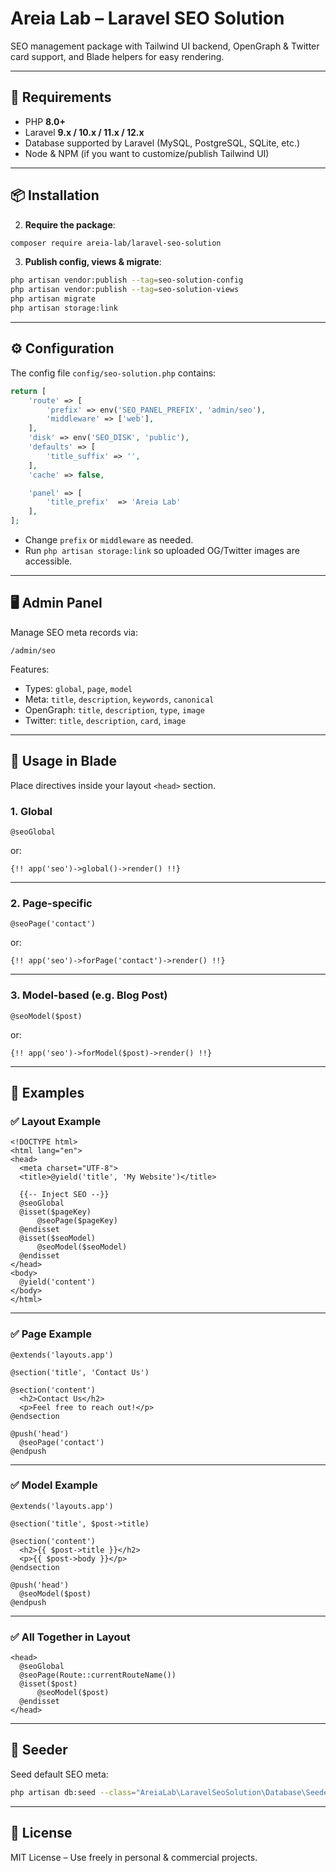 # Areia Lab – Laravel SEO Solution

SEO management package with Tailwind UI backend, OpenGraph & Twitter card support, and Blade helpers for easy rendering.

---

## 🚀 Requirements

- PHP **8.0+**
- Laravel **9.x / 10.x / 11.x / 12.x**
- Database supported by Laravel (MySQL, PostgreSQL, SQLite, etc.)
- Node & NPM (if you want to customize/publish Tailwind UI)

---

## 📦 Installation

2. **Require the package**:

```bash
composer require areia-lab/laravel-seo-solution
```

3. **Publish config, views & migrate**:

```bash
php artisan vendor:publish --tag=seo-solution-config
php artisan vendor:publish --tag=seo-solution-views
php artisan migrate
php artisan storage:link
```

---

## ⚙️ Configuration

The config file `config/seo-solution.php` contains:

```php
return [
    'route' => [
        'prefix' => env('SEO_PANEL_PREFIX', 'admin/seo'),
        'middleware' => ['web'],
    ],
    'disk' => env('SEO_DISK', 'public'),
    'defaults' => [
        'title_suffix' => '',
    ],
    'cache' => false,

    'panel' => [
        'title_prefix'  => 'Areia Lab'
    ],
];
```

- Change `prefix` or `middleware` as needed.
- Run `php artisan storage:link` so uploaded OG/Twitter images are accessible.

---

## 🖥️ Admin Panel

Manage SEO meta records via:

```
/admin/seo
```

Features:

- Types: `global`, `page`, `model`
- Meta: `title`, `description`, `keywords`, `canonical`
- OpenGraph: `title`, `description`, `type`, `image`
- Twitter: `title`, `description`, `card`, `image`

---

## 📝 Usage in Blade

Place directives inside your layout `<head>` section.

### 1. Global

```blade
@seoGlobal
```

or:

```blade
{!! app('seo')->global()->render() !!}
```

---

### 2. Page-specific

```blade
@seoPage('contact')
```

or:

```blade
{!! app('seo')->forPage('contact')->render() !!}
```

---

### 3. Model-based (e.g. Blog Post)

```blade
@seoModel($post)
```

or:

```blade
{!! app('seo')->forModel($post)->render() !!}
```

---

## 🔗 Examples

### ✅ Layout Example

```blade
<!DOCTYPE html>
<html lang="en">
<head>
  <meta charset="UTF-8">
  <title>@yield('title', 'My Website')</title>

  {{-- Inject SEO --}}
  @seoGlobal
  @isset($pageKey)
      @seoPage($pageKey)
  @endisset
  @isset($seoModel)
      @seoModel($seoModel)
  @endisset
</head>
<body>
  @yield('content')
</body>
</html>
```

---

### ✅ Page Example

```blade
@extends('layouts.app')

@section('title', 'Contact Us')

@section('content')
  <h2>Contact Us</h2>
  <p>Feel free to reach out!</p>
@endsection

@push('head')
  @seoPage('contact')
@endpush
```

---

### ✅ Model Example

```blade
@extends('layouts.app')

@section('title', $post->title)

@section('content')
  <h2>{{ $post->title }}</h2>
  <p>{{ $post->body }}</p>
@endsection

@push('head')
  @seoModel($post)
@endpush
```

---

### ✅ All Together in Layout

```blade
<head>
  @seoGlobal
  @seoPage(Route::currentRouteName())
  @isset($post)
      @seoModel($post)
  @endisset
</head>
```

---

## 🌱 Seeder

Seed default SEO meta:

```bash
php artisan db:seed --class="AreiaLab\LaravelSeoSolution\Database\Seeders\SeoMetaSeeder"
```

---

## 📖 License

MIT License – Use freely in personal & commercial projects.

